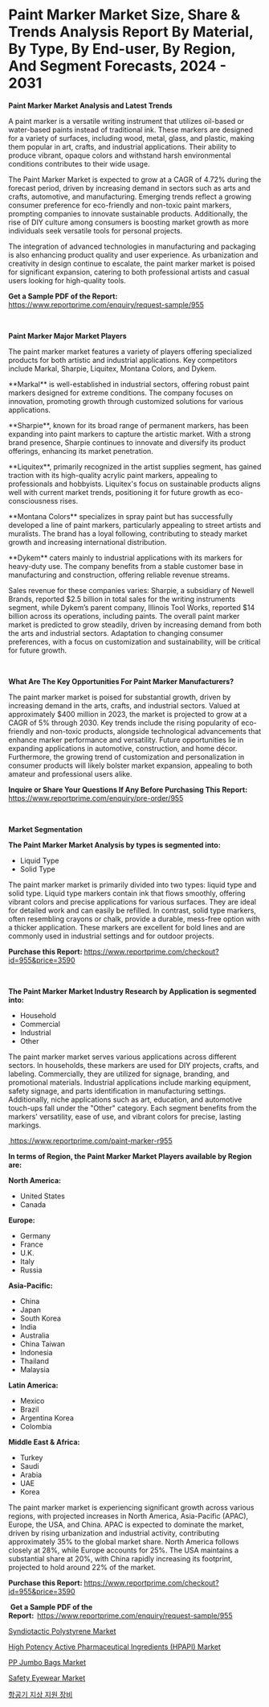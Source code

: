 <p><h1>Paint Marker Market Size, Share & Trends Analysis Report By Material, By Type, By End-user, By Region, And Segment Forecasts, 2024 - 2031</h1></p><p><strong>Paint Marker Market Analysis and Latest Trends</strong></p>
<p><p>A paint marker is a versatile writing instrument that utilizes oil-based or water-based paints instead of traditional ink. These markers are designed for a variety of surfaces, including wood, metal, glass, and plastic, making them popular in art, crafts, and industrial applications. Their ability to produce vibrant, opaque colors and withstand harsh environmental conditions contributes to their wide usage.</p><p>The Paint Marker Market is expected to grow at a CAGR of 4.72% during the forecast period, driven by increasing demand in sectors such as arts and crafts, automotive, and manufacturing. Emerging trends reflect a growing consumer preference for eco-friendly and non-toxic paint markers, prompting companies to innovate sustainable products. Additionally, the rise of DIY culture among consumers is boosting market growth as more individuals seek versatile tools for personal projects. </p><p>The integration of advanced technologies in manufacturing and packaging is also enhancing product quality and user experience. As urbanization and creativity in design continue to escalate, the paint marker market is poised for significant expansion, catering to both professional artists and casual users looking for high-quality tools.</p></p>
<p><strong>Get a Sample PDF of the Report:&nbsp;</strong> <a href="https://www.reportprime.com/enquiry/request-sample/955">https://www.reportprime.com/enquiry/request-sample/955</a></p>
<p>&nbsp;</p>
<p><strong>Paint Marker Major Market Players</strong></p>
<p><p>The paint marker market features a variety of players offering specialized products for both artistic and industrial applications. Key competitors include Markal, Sharpie, Liquitex, Montana Colors, and Dykem. </p><p>**Markal** is well-established in industrial sectors, offering robust paint markers designed for extreme conditions. The company focuses on innovation, promoting growth through customized solutions for various applications. </p><p>**Sharpie**, known for its broad range of permanent markers, has been expanding into paint markers to capture the artistic market. With a strong brand presence, Sharpie continues to innovate and diversify its product offerings, enhancing its market penetration.</p><p>**Liquitex**, primarily recognized in the artist supplies segment, has gained traction with its high-quality acrylic paint markers, appealing to professionals and hobbyists. Liquitex's focus on sustainable products aligns well with current market trends, positioning it for future growth as eco-consciousness rises.</p><p>**Montana Colors** specializes in spray paint but has successfully developed a line of paint markers, particularly appealing to street artists and muralists. The brand has a loyal following, contributing to steady market growth and increasing international distribution.</p><p>**Dykem** caters mainly to industrial applications with its markers for heavy-duty use. The company benefits from a stable customer base in manufacturing and construction, offering reliable revenue streams.</p><p>Sales revenue for these companies varies: Sharpie, a subsidiary of Newell Brands, reported $2.5 billion in total sales for the writing instruments segment, while Dykem’s parent company, Illinois Tool Works, reported $14 billion across its operations, including paints. The overall paint marker market is predicted to grow steadily, driven by increasing demand from both the arts and industrial sectors. Adaptation to changing consumer preferences, with a focus on customization and sustainability, will be critical for future growth.</p></p>
<p>&nbsp;</p>
<p><strong>What Are The Key Opportunities For Paint Marker Manufacturers?</strong></p>
<p><p>The paint marker market is poised for substantial growth, driven by increasing demand in the arts, crafts, and industrial sectors. Valued at approximately $400 million in 2023, the market is projected to grow at a CAGR of 5% through 2030. Key trends include the rising popularity of eco-friendly and non-toxic products, alongside technological advancements that enhance marker performance and versatility. Future opportunities lie in expanding applications in automotive, construction, and home décor. Furthermore, the growing trend of customization and personalization in consumer products will likely bolster market expansion, appealing to both amateur and professional users alike.</p></p>
<p><strong>Inquire or Share Your Questions If Any Before Purchasing This Report:</strong> <a href="https://www.reportprime.com/enquiry/pre-order/955">https://www.reportprime.com/enquiry/pre-order/955</a></p>
<p>&nbsp;</p>
<p><strong>Market Segmentation</strong></p>
<p><strong>The Paint Marker Market Analysis by types is segmented into:</strong></p>
<p><ul><li>Liquid Type</li><li>Solid Type</li></ul></p>
<p><p>The paint marker market is primarily divided into two types: liquid type and solid type. Liquid type markers contain ink that flows smoothly, offering vibrant colors and precise applications for various surfaces. They are ideal for detailed work and can easily be refilled. In contrast, solid type markers, often resembling crayons or chalk, provide a durable, mess-free option with a thicker application. These markers are excellent for bold lines and are commonly used in industrial settings and for outdoor projects.</p></p>
<p><strong>Purchase this Report:&nbsp;</strong><a href="https://www.reportprime.com/checkout?id=955&price=3590">https://www.reportprime.com/checkout?id=955&price=3590</a></p>
<p>&nbsp;</p>
<p><strong>The Paint Marker Market Industry Research by Application is segmented into:</strong></p>
<p><ul><li>Household</li><li>Commercial</li><li>Industrial</li><li>Other</li></ul></p>
<p><p>The paint marker market serves various applications across different sectors. In households, these markers are used for DIY projects, crafts, and labeling. Commercially, they are utilized for signage, branding, and promotional materials. Industrial applications include marking equipment, safety signage, and parts identification in manufacturing settings. Additionally, niche applications such as art, education, and automotive touch-ups fall under the "Other" category. Each segment benefits from the markers' versatility, ease of use, and vibrant colors for precise, lasting markings.</p></p>
<p><a href="https://www.reportprime.com/paint-marker-r955">&nbsp;https://www.reportprime.com/paint-marker-r955</a></p>
<p><strong>In terms of Region, the Paint Marker Market Players available by Region are:</strong></p>
<p>
    <p> <strong> North America: </strong>
        <ul>
            <li>United States</li>
            <li>Canada</li>
        </ul>
        </p> 
    <p> <strong> Europe: </strong>
        <ul>
            <li>Germany</li>
            <li>France</li>
            <li>U.K.</li>
            <li>Italy</li>
            <li>Russia</li>
        </ul>
        </p> 
    <p> <strong> Asia-Pacific: </strong>
        <ul>
            <li>China</li>
            <li>Japan</li>
            <li>South Korea</li>
            <li>India</li>
            <li>Australia</li>
            <li>China Taiwan</li>
            <li>Indonesia</li>
            <li>Thailand</li>
            <li>Malaysia</li>
        </ul>
        </p> 
    <p> <strong> Latin America: </strong>
        <ul>
            <li>Mexico</li>
            <li>Brazil</li>
            <li>Argentina Korea</li>
            <li>Colombia</li>
        </ul>
        </p> 
    <p> <strong> Middle East & Africa: </strong>
        <ul>
            <li>Turkey</li>
            <li>Saudi</li>
            <li>Arabia</li>
            <li>UAE</li>
            <li>Korea</li>
        </ul>
    </p>
    </p>
<p><p>The paint marker market is experiencing significant growth across various regions, with projected increases in North America, Asia-Pacific (APAC), Europe, the USA, and China. APAC is expected to dominate the market, driven by rising urbanization and industrial activity, contributing approximately 35% to the global market share. North America follows closely at 28%, while Europe accounts for 25%. The USA maintains a substantial share at 20%, with China rapidly increasing its footprint, projected to hold around 22% of the market.</p></p>
<p><strong>Purchase this Report: </strong><a href="https://www.reportprime.com/checkout?id=955&price=3590">https://www.reportprime.com/checkout?id=955&price=3590</a></p>
<p>&nbsp;<strong>Get a Sample PDF of the Report:&nbsp;&nbsp;</strong><a href="https://www.reportprime.com/enquiry/request-sample/955">https://www.reportprime.com/enquiry/request-sample/955</a></p>
<p><strong></strong></p>
<p><p><a href="https://www.linkedin.com/pulse/global-syndiotactic-polystyrene-market-focus-product-type-lg-bcibc?trackingId=%2Baf92JjzTlmbH6tqnNSjFQ%3D%3D">Syndiotactic Polystyrene Market</a></p><p><a href="https://issuu.com/reportprime-2/docs/high-potency-active-pharmaceutical-_befa8731e9c8db">High Potency Active Pharmaceutical Ingredients (HPAPI) Market</a></p><p><a href="https://www.linkedin.com/pulse/emerging-opportunities-challenges-global-pp-jumbo-bags-market-jurec?trackingId=VO9xLXHBTyKT7HKBCAcKPw%3D%3D">PP Jumbo Bags Market</a></p><p><a href="https://github.com/irfadac/Market-Research-Report-List-4/blob/main/safety-eyewear-market.md">Safety Eyewear Market</a></p><p><a href="https://medium.com/@greggibson7876/%EC%A0%84%EB%9E%B5-%EB%A1%9C%EB%93%9C%EB%A7%B5-%EA%B8%80%EB%A1%9C%EB%B2%8C-%ED%95%AD%EA%B3%B5%EA%B8%B0-%EC%A7%80%EC%83%81-%EC%A7%80%EC%9B%90-%EC%9E%A5%EB%B9%84-%EC%8B%9C%EC%9E%A5-%ED%86%B5%EC%B0%B0%EB%A0%A5-%EB%B0%8F-%EA%B8%B0%ED%9A%8C-2024-2031-e99e11ffcf81">항공기 지상 지원 장비</a></p></p>